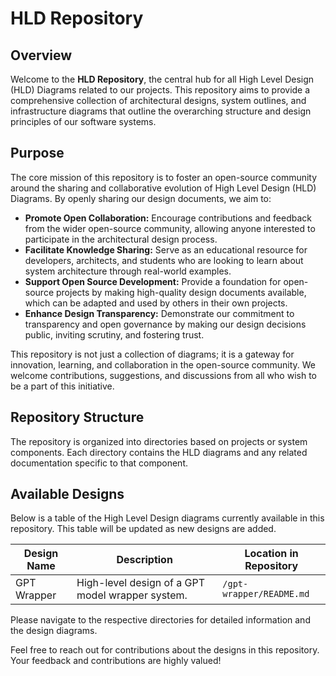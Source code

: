 # HLD Repository

## Overview

Welcome to the **HLD Repository**, the central hub for all High Level Design (HLD) Diagrams related to our projects. This repository aims to provide a comprehensive collection of architectural designs, system outlines, and infrastructure diagrams that outline the overarching structure and design principles of our software systems.

## Purpose

The core mission of this repository is to foster an open-source community around the sharing and collaborative evolution of High Level Design (HLD) Diagrams. By openly sharing our design documents, we aim to:

- **Promote Open Collaboration:** Encourage contributions and feedback from the wider open-source community, allowing anyone interested to participate in the architectural design process.
- **Facilitate Knowledge Sharing:** Serve as an educational resource for developers, architects, and students who are looking to learn about system architecture through real-world examples.
- **Support Open Source Development:** Provide a foundation for open-source projects by making high-quality design documents available, which can be adapted and used by others in their own projects.
- **Enhance Design Transparency:** Demonstrate our commitment to transparency and open governance by making our design decisions public, inviting scrutiny, and fostering trust.

This repository is not just a collection of diagrams; it is a gateway for innovation, learning, and collaboration in the open-source community. We welcome contributions, suggestions, and discussions from all who wish to be a part of this initiative.

## Repository Structure

The repository is organized into directories based on projects or system components. Each directory contains the HLD diagrams and any related documentation specific to that component.

## Available Designs

Below is a table of the High Level Design diagrams currently available in this repository. This table will be updated as new designs are added.

| Design Name  | Description                                      | Location in Repository   |
|--------------|--------------------------------------------------|-------------------------|
| GPT Wrapper  | High-level design of a GPT model wrapper system. | `/gpt-wrapper/README.md`|

Please navigate to the respective directories for detailed information and the design diagrams.


Feel free to reach out for contributions about the designs in this repository. Your feedback and contributions are highly valued!
